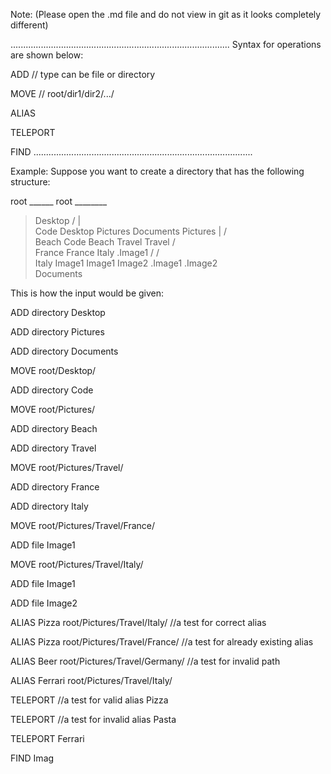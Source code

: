 Note: (Please open the .md file and do not view in git as it looks completely different)

.......................................................................................
Syntax for operations are shown below:

ADD
<type> <name>             // type can be file or directory

MOVE
<path>                    // root/dir1/dir2/.../

ALIAS
<name> <path>

TELEPORT
<alias>

FIND
<name>
.......................................................................................

Example:
Suppose you want to create a directory that has the following structure:

root					                                  ______ root ________
>Desktop								  /         |           \
 >Code								    Desktop     Pictures      Documents
>Pictures                                                            |        /     \
 >Beach                                                            Code    Beach   Travel
 >Travel									       /   \
  >France                                                                      France   Italy
   .Image1                                                                     /        /   \
  >Italy                                                                  Image1   Image1   Image2
   .Image1
   .Image2                                                                
>Documents                                                            

This is how the input would be given:

ADD
directory Desktop

ADD
directory Pictures

ADD
directory Documents

MOVE
root/Desktop/

ADD
directory Code

MOVE
root/Pictures/

ADD
directory Beach

ADD
directory Travel

MOVE
root/Pictures/Travel/

ADD
directory France

ADD
directory Italy

MOVE
root/Pictures/Travel/France/

ADD
file
Image1

MOVE
root/Pictures/Travel/Italy/

ADD
file Image1

ADD
file Image2

ALIAS
Pizza root/Pictures/Travel/Italy/                     //a test for correct alias

ALIAS
Pizza root/Pictures/Travel/France/                    //a test for already existing alias

ALIAS
Beer root/Pictures/Travel/Germany/                    //a test for invalid path

ALIAS
Ferrari root/Pictures/Travel/Italy/

TELEPORT                                              //a test for valid alias
Pizza

TELEPORT                                              //a test for invalid alias
Pasta

TELEPORT
Ferrari

FIND
Imag
